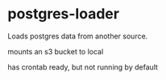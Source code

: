 # postgres-loader
Loads postgres data from another source.  

mounts an s3 bucket to local  

has crontab ready, but not running by default  

